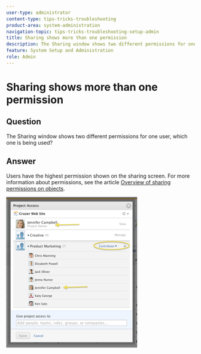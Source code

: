 ```yaml
---
user-type: administrator
content-type: tips-tricks-troubleshooting
product-area: system-administration
navigation-topic: tips-tricks-troubleshooting-setup-admin
title: Sharing shows more than one permission
description: The Sharing window shows two different permissions for one user, which one is being used?
feature: System Setup and Administration
role: Admin
---
```


# Sharing shows more than one permission

## Question

The Sharing window shows two different permissions for one user, which one is being used?

## Answer

Users have the highest permission shown on the sharing screen. For more information about permissions, see the article [Overview of sharing permissions on objects](../../workfront-basics/grant-and-request-access-to-objects/sharing-permissions-on-objects-overview.md).

![](assets/screen-shot-2014-03-19-at-3.36.28-pm-350x403.png)

